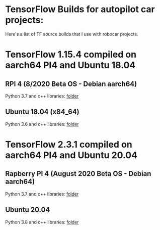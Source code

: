 # TensorFlow Builds for autopilot car projects:
Here's a list of TF source builds that I use with robocar projects.

# TensorFlow 1.15.4 compiled on aarch64 PI4 and Ubuntu 18.04

## RPI 4 (8/2020 Beta OS - Debian aarch64)
Python 3.7 and c++ libraries: [folder](https://1drv.ms/u/s!ArHAPNFYUSGMh_shFhVNZo1DPDEEfg?e=b2Qcbi)

## Ubuntu 18.04 (x84_64)
Python 3.6 and c++ libraries: [folder](https://1drv.ms/u/s!ArHAPNFYUSGMh_scSo-xzwXfCLYKzA?e=AQ6BpY)

# TensorFlow 2.3.1 compiled on aarch64 PI4 and Ubuntu 20.04

## Rapberry PI 4 (August 2020 Beta OS - Debian aarch64)
Python 3.7 and c++ libraries: [folder](https://1drv.ms/u/s!ArHAPNFYUSGMh_shFhVNZo1DPDEEfg?e=nUqDgh)

## Ubuntu 20.04
Python 3.8 and c++ libraries: [folder](https://1drv.ms/u/s!ArHAPNFYUSGMh_silxPNxUsJa7aKAg?e=rhOlmB)
